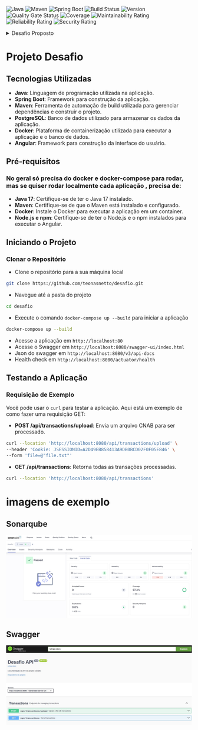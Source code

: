 ![Java](https://img.shields.io/badge/Java-17-blue)
![Maven](https://img.shields.io/badge/Maven-3.9.6-blue)
![Spring Boot](https://img.shields.io/badge/Spring%20Boot-3.3.8-brightgreen)
![Build Status](https://img.shields.io/badge/build-passing-brightgreen)
![Version](https://img.shields.io/badge/version-1.0.0-blue)
![Quality Gate Status](https://img.shields.io/badge/Quality%20Gate-Passed-brightgreen)
![Coverage](https://img.shields.io/badge/Coverage-100%25-brightgreen)
![Maintainability Rating](https://img.shields.io/badge/Maintainability-A-brightgreen)
![Reliability Rating](https://img.shields.io/badge/Reliability-A-brightgreen)
![Security Rating](https://img.shields.io/badge/Security-A-brightgreen)


<details>
<summary>Desafio Proposto</summary>

# Desafio programação - para vaga desenvolvedor

Por favor leiam este documento do começo ao fim, com muita atenção.
O intuito deste teste é avaliar seus conhecimentos técnicos em programação.
O teste consiste em parsear [este arquivo de texto(CNAB)](https://github.com/ByCodersTec/desafio-ruby-on-rails/blob/master/CNAB.txt) e salvar suas informações(transações financeiras) em uma base de dados a critério do candidato.
Este desafio deve ser feito por você em sua casa. Gaste o tempo que você quiser, porém normalmente você não deve precisar de mais do que algumas horas.

# Instruções de entrega do desafio

1. Primeiro, faça um fork deste projeto para sua conta no Github (crie uma se você não possuir).
2. Em seguida, implemente o projeto tal qual descrito abaixo, em seu clone local.
3. Por fim, envie via email o projeto ou o fork/link do projeto para seu contato Bycoders_ com cópia para rh@bycoders.com.br.

# Descrição do projeto

Você recebeu um arquivo CNAB com os dados das movimentações finanaceira de várias lojas.
Precisamos criar uma maneira para que estes dados sejam importados para um banco de dados.

Sua tarefa é criar uma interface web que aceite upload do [arquivo CNAB](https://github.com/ByCodersTec/desafio-ruby-on-rails/blob/master/CNAB.txt), normalize os dados e armazene-os em um banco de dados relacional e exiba essas informações em tela.

**Sua aplicação web DEVE:**

1. Ter uma tela (via um formulário) para fazer o upload do arquivo(pontos extras se não usar um popular CSS Framework )
2. Interpretar ("parsear") o arquivo recebido, normalizar os dados, e salvar corretamente a informação em um banco de dados relacional, **se atente as documentações** que estão logo abaixo.
3. Exibir uma lista das operações importadas por lojas, e nesta lista deve conter um totalizador do saldo em conta
4. Ser escrita na sua linguagem de programação de preferência
5. Ser simples de configurar e rodar, funcionando em ambiente compatível com Unix (Linux ou Mac OS X). Ela deve utilizar apenas linguagens e bibliotecas livres ou gratuitas.
6. Git com commits atomicos e bem descritos
7. PostgreSQL, MySQL ou SQL Server
8. Ter testes automatizados
9. Docker compose (Pontos extras se utilizar)
10. Readme file descrevendo bem o projeto e seu setup
11. Incluir informação descrevendo como consumir o endpoint da API

**Sua aplicação web não precisa:**

1. Lidar com autenticação ou autorização (pontos extras se ela fizer, mais pontos extras se a autenticação for feita via OAuth).
2. Ser escrita usando algum framework específico (mas não há nada errado em usá-los também, use o que achar melhor).
3. Documentação da api.(Será um diferencial e pontos extras se fizer)

# Documentação do CNAB

| Descrição do campo  | Inicio | Fim | Tamanho | Comentário
| ------------- | ------------- | -----| ---- | ------
| Tipo  | 1  | 1 | 1 | Tipo da transação
| Data  | 2  | 9 | 8 | Data da ocorrência
| Valor | 10 | 19 | 10 | Valor da movimentação. *Obs.* O valor encontrado no arquivo precisa ser divido por cem(valor / 100.00) para normalizá-lo.
| CPF | 20 | 30 | 11 | CPF do beneficiário
| Cartão | 31 | 42 | 12 | Cartão utilizado na transação
| Hora  | 43 | 48 | 6 | Hora da ocorrência atendendo ao fuso de UTC-3
| Dono da loja | 49 | 62 | 14 | Nome do representante da loja
| Nome loja | 63 | 81 | 19 | Nome da loja

# Documentação sobre os tipos das transações

| Tipo | Descrição | Natureza | Sinal |
| ---- | -------- | --------- | ----- |
| 1 | Débito | Entrada | + |
| 2 | Boleto | Saída | - |
| 3 | Financiamento | Saída | - |
| 4 | Crédito | Entrada | + |
| 5 | Recebimento Empréstimo | Entrada | + |
| 6 | Vendas | Entrada | + |
| 7 | Recebimento TED | Entrada | + |
| 8 | Recebimento DOC | Entrada | + |
| 9 | Aluguel | Saída | - |

# Avaliação

Seu projeto será avaliado de acordo com os seguintes critérios.

1. Sua aplicação preenche os requerimentos básicos?
2. Você documentou a maneira de configurar o ambiente e rodar sua aplicação?
3. Você seguiu as instruções de envio do desafio?
4. Qualidade e cobertura dos testes unitários.

Adicionalmente, tentaremos verificar a sua familiarização com as bibliotecas padrões (standard libs), bem como sua experiência com programação orientada a objetos a partir da estrutura de seu projeto.

# Referência

Este desafio foi baseado neste outro desafio: https://github.com/lschallenges/data-engineering

---

Boa sorte!
</details>

# Projeto Desafio

## Tecnologias Utilizadas

- **Java**: Linguagem de programação utilizada na aplicação.
- **Spring Boot**: Framework para construção da aplicação.
- **Maven**: Ferramenta de automação de build utilizada para gerenciar dependências e construir o projeto.
- **PostgreSQL**: Banco de dados utilizado para armazenar os dados da aplicação.
- **Docker**: Plataforma de containerização utilizada para executar a aplicação e o banco de dados.
- **Angular**: Framework para construção da interface do usuário.

## Pré-requisitos

### No geral só precisa do docker e docker-compose para rodar, mas se quiser rodar localmente cada aplicação , precisa de:

- **Java 17**: Certifique-se de ter o Java 17 instalado.
- **Maven**: Certifique-se de que o Maven está instalado e configurado.
- **Docker**: Instale o Docker para executar a aplicação em um container.
- **Node.js e npm**: Certifique-se de ter o Node.js e o npm instalados para executar o Angular.

## Iniciando o Projeto

### Clonar o Repositório

- Clone o repositório para a sua máquina local
```sh
git clone https://github.com/teonasnetto/desafio.git
```
- Navegue até a pasta do projeto
```sh
cd desafio
```
- Execute o comando `docker-compose up --build` para iniciar a aplicação
```sh
docker-compose up --build
```
- Acesse a aplicação em `http://localhost:80`
- Acesse o Swagger em `http://localhost:8080/swagger-ui/index.html`
- Json do swagger em `http://localhost:8080/v3/api-docs`
- Health check em `http://localhost:8080/actuator/health`

## Testando a Aplicação

### Requisição de Exemplo

Você pode usar o `curl` para testar a aplicação. Aqui está um exemplo de como fazer uma requisição GET:


- **POST /api/transactions/upload**: Envia um arquivo CNAB para ser processado.

```sh
curl --location 'http://localhost:8080/api/transactions/upload' \
--header 'Cookie: JSESSIONID=A2D49EB858413A9DB0BCD02F0F05E846' \
--form 'file=@"file.txt"'
```

- **GET /api/transactions**: Retorna todas as transações processadas.
```sh
curl --location 'http://localhost:8080/api/transactions'
```

# imagens de exemplo

## Sonarqube
![Sonarqube](assets/sonarqube.jpg)

## Swagger
![swagger](assets/swagger.jpg)